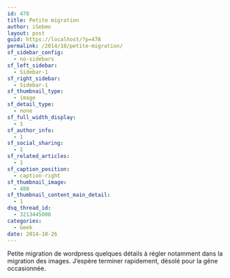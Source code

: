 ```yaml
---
id: 478
title: Petite migration
author: iSebmo
layout: post
guid: https://localhost/?p=478
permalink: /2014/10/petite-migration/
sf_sidebar_config:
  - no-sidebars
sf_left_sidebar:
  - Sidebar-1
sf_right_sidebar:
  - Sidebar-1
sf_thumbnail_type:
  - image
sf_detail_type:
  - none
sf_full_width_display:
  - 1
sf_author_info:
  - 1
sf_social_sharing:
  - 1
sf_related_articles:
  - 1
sf_caption_position:
  - caption-right
sf_thumbnail_image:
  - 480
sf_thumbnail_content_main_detail:
  - 1
dsq_thread_id:
  - 3213445008
categories:
  - Geek
date: 2014-10-26
---
```

Petite migration de wordpress quelques détails à régler notamment dans la migration des images. J&rsquo;espère terminer rapidement, désolé pour la gêne occasionnée.